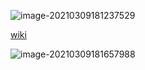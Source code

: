 ![image-20210309181237529](https://i.loli.net/2021/03/09/yUgVT4IQHLwF8lW.png)

[wiki](https://wiki.centos.org/Download)

![image-20210309181657988](https://i.loli.net/2021/03/09/MGgLxcXZQSnYFpU.png)